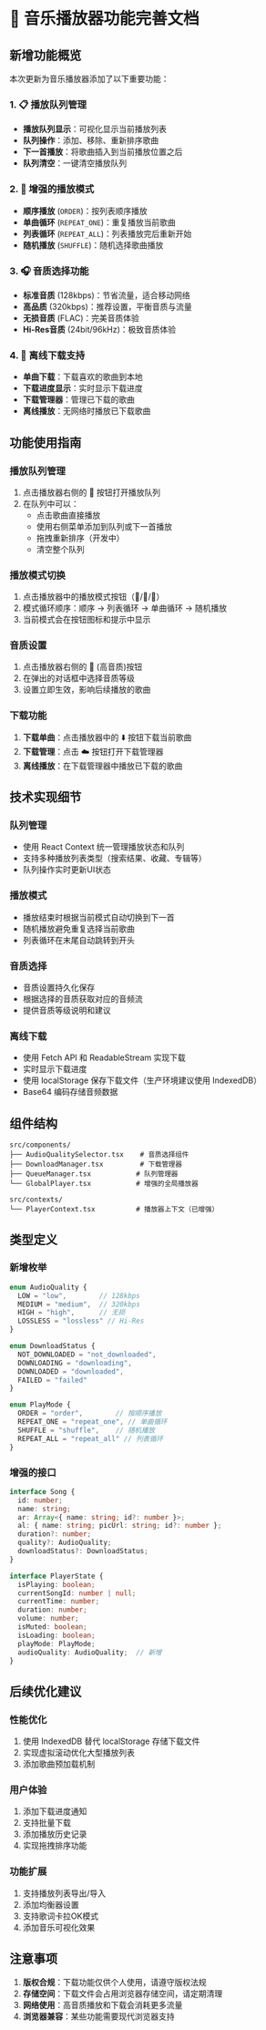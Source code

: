 # 🎵 音乐播放器功能完善文档

## 新增功能概览

本次更新为音乐播放器添加了以下重要功能：

### 1. 📋 播放队列管理
- **播放队列显示**：可视化显示当前播放列表
- **队列操作**：添加、移除、重新排序歌曲
- **下一首播放**：将歌曲插入到当前播放位置之后
- **队列清空**：一键清空播放队列

### 2. 🔄 增强的播放模式
- **顺序播放** (`ORDER`)：按列表顺序播放
- **单曲循环** (`REPEAT_ONE`)：重复播放当前歌曲
- **列表循环** (`REPEAT_ALL`)：列表播放完后重新开始
- **随机播放** (`SHUFFLE`)：随机选择歌曲播放

### 3. 🎧 音质选择功能
- **标准音质** (128kbps)：节省流量，适合移动网络
- **高品质** (320kbps)：推荐设置，平衡音质与流量
- **无损音质** (FLAC)：完美音质体验
- **Hi-Res音质** (24bit/96kHz)：极致音质体验

### 4. 💾 离线下载支持
- **单曲下载**：下载喜欢的歌曲到本地
- **下载进度显示**：实时显示下载进度
- **下载管理器**：管理已下载的歌曲
- **离线播放**：无网络时播放已下载歌曲

## 功能使用指南

### 播放队列管理
1. 点击播放器右侧的 🎵 按钮打开播放队列
2. 在队列中可以：
   - 点击歌曲直接播放
   - 使用右侧菜单添加到队列或下一首播放
   - 拖拽重新排序（开发中）
   - 清空整个队列

### 播放模式切换
1. 点击播放器中的播放模式按钮（🔄/🔂/🔀）
2. 模式循环顺序：顺序 → 列表循环 → 单曲循环 → 随机播放
3. 当前模式会在按钮图标和提示中显示

### 音质设置
1. 点击播放器右侧的 🎵 (高音质)按钮
2. 在弹出的对话框中选择音质等级
3. 设置立即生效，影响后续播放的歌曲

### 下载功能
1. **下载单曲**：点击播放器中的 ⬇️ 按钮下载当前歌曲
2. **下载管理**：点击 ☁️ 按钮打开下载管理器
3. **离线播放**：在下载管理器中播放已下载的歌曲

## 技术实现细节

### 队列管理
- 使用 React Context 统一管理播放状态和队列
- 支持多种播放列表类型（搜索结果、收藏、专辑等）
- 队列操作实时更新UI状态

### 播放模式
- 播放结束时根据当前模式自动切换到下一首
- 随机播放避免重复选择当前歌曲
- 列表循环在末尾自动跳转到开头

### 音质选择
- 音质设置持久化保存
- 根据选择的音质获取对应的音频流
- 提供音质等级说明和建议

### 离线下载
- 使用 Fetch API 和 ReadableStream 实现下载
- 实时显示下载进度
- 使用 localStorage 保存下载文件（生产环境建议使用 IndexedDB）
- Base64 编码存储音频数据

## 组件结构

```
src/components/
├── AudioQualitySelector.tsx    # 音质选择组件
├── DownloadManager.tsx         # 下载管理器
├── QueueManager.tsx           # 队列管理器
└── GlobalPlayer.tsx           # 增强的全局播放器

src/contexts/
└── PlayerContext.tsx          # 播放器上下文（已增强）
```

## 类型定义

### 新增枚举
```typescript
enum AudioQuality {
  LOW = "low",        // 128kbps
  MEDIUM = "medium",  // 320kbps
  HIGH = "high",      // 无损
  LOSSLESS = "lossless" // Hi-Res
}

enum DownloadStatus {
  NOT_DOWNLOADED = "not_downloaded",
  DOWNLOADING = "downloading",
  DOWNLOADED = "downloaded",
  FAILED = "failed"
}

enum PlayMode {
  ORDER = "order",        // 按顺序播放
  REPEAT_ONE = "repeat_one", // 单曲循环
  SHUFFLE = "shuffle",    // 随机播放
  REPEAT_ALL = "repeat_all" // 列表循环
}
```

### 增强的接口
```typescript
interface Song {
  id: number;
  name: string;
  ar: Array<{ name: string; id?: number }>;
  al: { name: string; picUrl: string; id?: number };
  duration?: number;
  quality?: AudioQuality;
  downloadStatus?: DownloadStatus;
}

interface PlayerState {
  isPlaying: boolean;
  currentSongId: number | null;
  currentTime: number;
  duration: number;
  volume: number;
  isMuted: boolean;
  isLoading: boolean;
  playMode: PlayMode;
  audioQuality: AudioQuality;  // 新增
}
```

## 后续优化建议

### 性能优化
1. 使用 IndexedDB 替代 localStorage 存储下载文件
2. 实现虚拟滚动优化大型播放列表
3. 添加歌曲预加载机制

### 用户体验
1. 添加下载进度通知
2. 支持批量下载
3. 添加播放历史记录
4. 实现拖拽排序功能

### 功能扩展
1. 支持播放列表导出/导入
2. 添加均衡器设置
3. 支持歌词卡拉OK模式
4. 添加音乐可视化效果

## 注意事项

1. **版权合规**：下载功能仅供个人使用，请遵守版权法规
2. **存储空间**：下载文件会占用浏览器存储空间，请定期清理
3. **网络使用**：高音质播放和下载会消耗更多流量
4. **浏览器兼容**：某些功能需要现代浏览器支持 